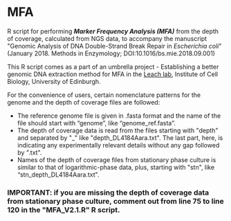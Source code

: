 # MFA
R script for performing ***Marker Frequency Analysis (MFA)*** from the depth of coverage, calculated from NGS data, to accompany the manuscript "Genomic Analysis of DNA Double-Strand Break Repair in *Escherichia coli*" (January 2018. Methods in Enzymology; DOI:10.1016/bs.mie.2018.09.001)

This R script comes as a part of an umbrella project - Establishing a better genomic DNA extraction method for MFA in the [Leach lab](http://leach.bio.ed.ac.uk/index.html), Institute of Cell Biology, University of Edinburgh.

For the convenience of users, certain nomenclature patterns for the genome and the depth of coverage files are followed:
- The reference genome file is given in .fasta format and the name of the file should start with “genome”, like “genome_ref.fasta”.
- The depth of coverage data is read from the files starting with "depth" and separated by "_" like "depth_DL4184Aara.txt". The last part, here, is indicating any experimentally relevant details without any gap followed by ".txt".
- Names of the depth of coverage files from stationary phase culture is similar to that of logarithmic-phase data, plus, starting with "stn", like “stn_depth_DL4184Aara.txt".

### IMPORTANT: if you are missing the depth of coverage data from stationary phase culture, comment out from line 75 to line 120 in the "MFA_V2.1.R" R script.

